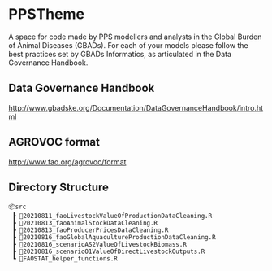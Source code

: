 # PPSTheme

A space for code made by PPS modellers and analysts in the Global Burden of Animal Diseases (GBADs). For each of your models please follow the best practices set by GBADs Informatics, as articulated in the Data Governance Handbook.


## Data Governance Handbook
http://www.gbadske.org/Documentation/DataGovernanceHandbook/intro.html

## AGROVOC format
http://www.fao.org/agrovoc/format


## Directory Structure

```
📦src
 ┣ 📜20210811_faoLivestockValueOfProductionDataCleaning.R 
 ┣ 📜20210813_faoAnimalStockDataCleaning.R
 ┣ 📜20210813_faoProducerPricesDataCleaning.R
 ┣ 📜20210816_faoGlobalAquacultureProductionDataCleaning.R
 ┣ 📜20210816_scenarioAS2ValueOfLivestockBiomass.R
 ┣ 📜20210816_scenarioO1ValueOfDirectLivestockOutputs.R
 ┗ 📜FAOSTAT_helper_functions.R
```

